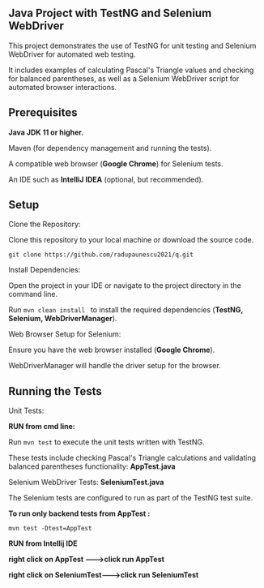 ## Java Project with TestNG and Selenium WebDriver
This project demonstrates the use of TestNG for unit testing and Selenium WebDriver for automated web testing.

It includes examples of calculating Pascal's Triangle values and checking for balanced parentheses, as well as a Selenium WebDriver script for automated browser interactions.

## Prerequisites
**Java JDK 11 or higher.**

Maven (for dependency management and running the tests).

A compatible web browser (**Google Chrome**) for Selenium tests.

An IDE such as **IntelliJ IDEA** (optional, but recommended).

## Setup
Clone the Repository:

Clone this repository to your local machine or download the source code.

 ``` git clone https://github.com/radupaunescu2021/q.git ```

Install Dependencies:

Open the project in your IDE or navigate to the project directory in the command line.

Run ``` mvn clean install  ``` to install the required dependencies (**TestNG, Selenium, WebDriverManager**).

Web Browser Setup for Selenium:

Ensure you have the web browser installed (**Google Chrome**).

WebDriverManager will handle the driver setup for the browser.

## Running the Tests
Unit Tests:

**RUN from cmd line:**

Run ``` mvn test ``` to execute the unit tests written with TestNG.

These tests include checking Pascal's Triangle calculations and validating balanced parentheses functionality: **AppTest.java**

Selenium WebDriver Tests: **SeleniumTest.java**

The Selenium tests are configured to run as part of the TestNG test suite.

**To run only backend tests from AppTest :**

``` mvn test -Dtest=AppTest ```



**RUN from Intellij IDE**

**right click on AppTest --->click run AppTest**

**right click on SeleniumTest--->click run SeleniumTest**


